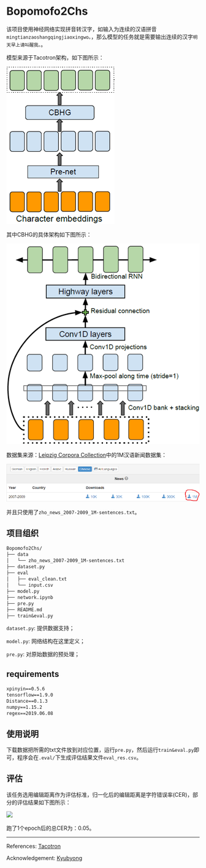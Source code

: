 # Bopomofo2Chs

该项目使用神经网络实现拼音转汉字，如输入为连续的汉语拼音```mingtianzaoshangqingjiaoxingwo。```，那么模型的任务就是需要输出连续的汉字```明天早上请叫醒我。```。

模型来源于Tacotron架构，如下图所示：

![](img/2019-06-19_15-37-08.bmp)

其中CBHG的具体架构如下图所示：

![](img/2019-06-19_15-35-35.bmp)

数据集来源：[Leipzig Corpora Collection](http://wortschatz.uni-leipzig.de/en/download/)中的1M汉语新闻数据集：

![](img/2019-06-19_16-02-41.bmp)

并且只使用了```zho_news_2007-2009_1M-sentences.txt```。

## 项目组织

```
Bopomofo2Chs/
├── data
│   └── zho_news_2007-2009_1M-sentences.txt
├── dataset.py
├── eval
│   ├── eval_clean.txt
│   └── input.csv
├── model.py
├── network.ipynb
├── pre.py
├── README.md
├── train&eval.py
```

```dataset.py```: 提供数据支持；

```model.py```: 网络结构在这里定义；

```pre.py```: 对原始数据的预处理；

## requirements

```
xpinyin==0.5.6
tensorflow==1.9.0
Distance==0.1.3
numpy==1.15.2
regex==2019.06.08
```

## 使用说明

下载数据把所需的txt文件放到对应位置，运行```pre.py```，然后运行```train&eval.py```即可，程序会在```.eval/```下生成评估结果文件```eval_res.csv```。

## 评估

该任务选用编辑距离作为评估标准，归一化后的编辑距离是字符错误率(CER)，部分的评估结果如下图所示：

![](img/2019-06-19_17-01-20.bmp)

跑了$1$个epoch后的总CER为：$0.05$。

---

References: [Tacotron](https://arxiv.org/abs/1703.10135)

Acknowledgement: [Kyubyong](https://github.com/Kyubyong)
